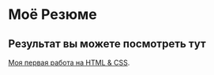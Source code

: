 # Моё Резюме

## Результат вы можете посмотреть тут



[Моя первая работа на HTML & CSS](https://yakyrill.github.io/resume/).
